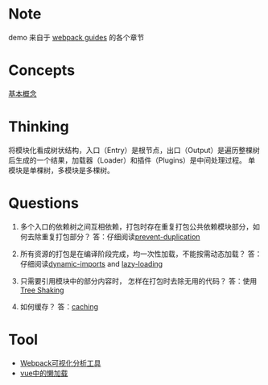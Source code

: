 # Note
demo 来自于 [webpack guides](https://webpack.js.org/guides/asset-management/) 的各个章节

# Concepts
[基本概念](./Concepts.md)

# Thinking
将模块化看成树状结构，入口（Entry）是根节点，出口（Output）是遍历整棵树后生成的一个结果，加载器（Loader）和插件（Plugins）是中间处理过程。
单模块是单棵树，多模块是多棵树。

# Questions
1. 多个入口的依赖树之间互相依赖，打包时存在重复打包公共依赖模块部分，如何去除重复打包部分？
答：仔细阅读[prevent-duplication](https://webpack.js.org/guides/code-splitting/#prevent-duplication)

2. 所有资源的打包是在编译阶段完成，均一次性加载，不能按需动态加载？
答：仔细阅读[dynamic-imports](https://webpack.js.org/guides/code-splitting/#dynamic-imports) and
[lazy-loading](https://webpack.js.org/guides/lazy-loading/)

3. 只需要引用模块中的部分内容时， 怎样在打包时去除无用的代码？
答：使用 [Tree Shaking](https://webpack.js.org/guides/tree-shaking/)

4. 如何缓存？
答：[caching](https://webpack.js.org/guides/caching/)

# Tool
* [Webpack可视化分析工具](https://webpack.js.org/guides/code-splitting/#bundle-analysis)
* [vue中的懒加载](https://alexjoverm.github.io/2017/07/16/Lazy-load-in-Vue-using-Webpack-s-code-splitting/)
